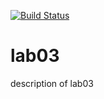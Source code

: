 [![Build Status](https://travis-ci.org/diffidentiae/lab08.svg?branch=master)](https://travis-ci.org/diffidentiae/lab08)
# lab03
description of lab03
